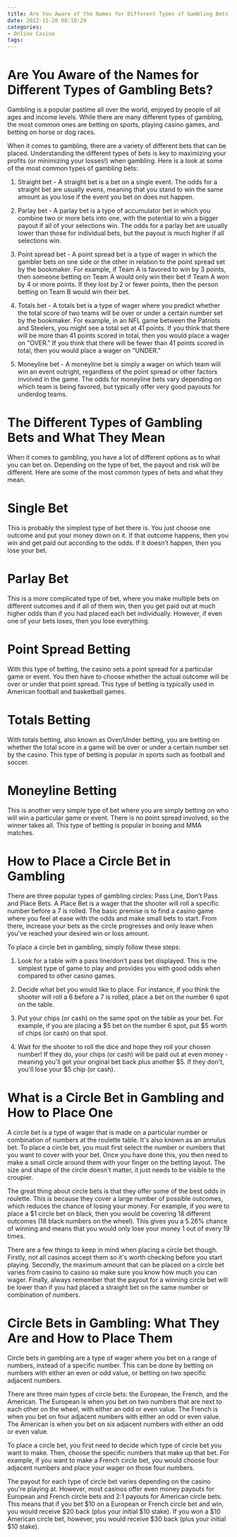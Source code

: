 ```yaml
---
title: Are You Aware of the Names for Different Types of Gambling Bets
date: 2022-11-20 08:10:29
categories:
- Online Casino
tags:
---
```



#  Are You Aware of the Names for Different Types of Gambling Bets?

Gambling is a popular pastime all over the world, enjoyed by people of all ages and income levels. While there are many different types of gambling, the most common ones are betting on sports, playing casino games, and betting on horse or dog races.

When it comes to gambling, there are a variety of different bets that can be placed. Understanding the different types of bets is key to maximizing your profits (or minimizing your losses!) when gambling. Here is a look at some of the most common types of gambling bets:

1. Straight bet - A straight bet is a bet on a single event. The odds for a straight bet are usually evens, meaning that you stand to win the same amount as you lose if the event you bet on does not happen.

2. Parlay bet - A parlay bet is a type of accumulator bet in which you combine two or more bets into one, with the potential to win a bigger payout if all of your selections win. The odds for a parlay bet are usually lower than those for individual bets, but the payout is much higher if all selections win.

3. Point spread bet - A point spread bet is a type of wager in which the gambler bets on one side or the other in relation to the point spread set by the bookmaker. For example, if Team A is favored to win by 3 points, then someone betting on Team A would only win their bet if Team A won by 4 or more points. If they lost by 2 or fewer points, then the person betting on Team B would win their bet.

4. Totals bet - A totals bet is a type of wager where you predict whether the total score of two teams will be over or under a certain number set by the bookmaker. For example, in an NFL game between the Patriots and Steelers, you might see a total set at 41 points. If you think that there will be more than 41 points scored in total, then you would place a wager on "OVER." If you think that there will be fewer than 41 points scored in total, then you would place a wager on "UNDER."

5. Moneyline bet - A moneyline bet is simply a wager on which team will win an event outright, regardless of the point spread or other factors involved in the game. The odds for moneyline bets vary depending on which team is being favored, but typically offer very good payouts for underdog teams.

#  The Different Types of Gambling Bets and What They Mean

When it comes to gambling, you have a lot of different options as to what you can bet on. Depending on the type of bet, the payout and risk will be different. Here are some of the most common types of bets and what they mean.

# Single Bet

This is probably the simplest type of bet there is. You just choose one outcome and put your money down on it. If that outcome happens, then you win and get paid out according to the odds. If it doesn’t happen, then you lose your bet.

# Parlay Bet

This is a more complicated type of bet, where you make multiple bets on different outcomes and if all of them win, then you get paid out at much higher odds than if you had placed each bet individually. However, if even one of your bets loses, then you lose everything.

# Point Spread Betting

With this type of betting, the casino sets a point spread for a particular game or event. You then have to choose whether the actual outcome will be over or under that point spread. This type of betting is typically used in American football and basketball games.

# Totals Betting

With totals betting, also known as Over/Under betting, you are betting on whether the total score in a game will be over or under a certain number set by the casino. This type of betting is popular in sports such as football and soccer.

# Moneyline Betting

This is another very simple type of bet where you are simply betting on who will win a particular game or event. There is no point spread involved, so the winner takes all. This type of betting is popular in boxing and MMA matches.

#  How to Place a Circle Bet in Gambling

There are three popular types of gambling circles: Pass Line, Don't Pass and Place Bets. A Place Bet is a wager that the shooter will roll a specific number before a 7 is rolled. The basic premise is to find a casino game where you feel at ease with the odds and make small bets to start. From there, increase your bets as the circle progresses and only leave when you've reached your desired win or loss amount.

To place a circle bet in gambling, simply follow these steps:

1) Look for a table with a pass line/don't pass bet displayed. This is the simplest type of game to play and provides you with good odds when compared to other casino games.

2) Decide what bet you would like to place. For instance, if you think the shooter will roll a 6 before a 7 is rolled, place a bet on the number 6 spot on the table.

3) Put your chips (or cash) on the same spot on the table as your bet. For example, if you are placing a $5 bet on the number 6 spot, put $5 worth of chips (or cash) on that spot.

4) Wait for the shooter to roll the dice and hope they roll your chosen number! If they do, your chips (or cash) will be paid out at even money - meaning you'll get your original bet back plus another $5. If they don't, you'll lose your $5 chip (or cash).

#  What is a Circle Bet in Gambling and How to Place One 

A circle bet is a type of wager that is made on a particular number or combination of numbers at the roulette table. It's also known as an annulus bet. To place a circle bet, you must first select the number or numbers that you want to cover with your bet. Once you have done this, you then need to make a small circle around them with your finger on the betting layout. The size and shape of the circle doesn't matter, it just needs to be visible to the croupier.

The great thing about circle bets is that they offer some of the best odds in roulette. This is because they cover a large number of possible outcomes, which reduces the chance of losing your money. For example, if you were to place a $1 circle bet on black, then you would be covering 18 different outcomes (18 black numbers on the wheel). This gives you a 5.26% chance of winning and means that you would only lose your money 1 out of every 19 times.

There are a few things to keep in mind when placing a circle bet though. Firstly, not all casinos accept them so it's worth checking before you start playing. Secondly, the maximum amount that can be placed on a circle bet varies from casino to casino so make sure you know how much you can wager. Finally, always remember that the payout for a winning circle bet will be lower than if you had placed a straight bet on the same number or combination of numbers.

#  Circle Bets in Gambling: What They Are and How to Place Them

Circle bets in gambling are a type of wager where you bet on a range of numbers, instead of a specific number. This can be done by betting on numbers with either an even or odd value, or betting on two specific adjacent numbers.

There are three main types of circle bets: the European, the French, and the American. The European is when you bet on two numbers that are next to each other on the wheel, with either an odd or even value. The French is when you bet on four adjacent numbers with either an odd or even value. The American is when you bet on six adjacent numbers with either an odd or even value.

To place a circle bet, you first need to decide which type of circle bet you want to make. Then, choose the specific numbers that make up that bet. For example, if you want to make a French circle bet, you would choose four adjacent numbers and place your wager on those four numbers.

The payout for each type of circle bet varies depending on the casino you're playing at. However, most casinos offer even money payouts for European and French circle bets and 2:1 payouts for American circle bets. This means that if you bet $10 on a European or French circle bet and win, you would receive $20 back (plus your initial $10 stake). If you won a $10 American circle bet, however, you would receive $30 back (plus your initial $10 stake).